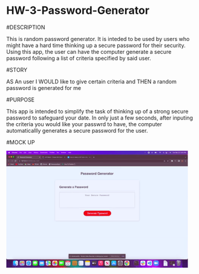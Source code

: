 # HW-3-Password-Generator

#DESCRIPTION

This is random password generator. It is inteded to be used by users who might have a hard time thinking up a secure password for their security. Using this app, the user can have the computer generate a secure password following a list of criteria specified by said user.

#STORY

AS An user
I WOULD like to give certain criteria and 
THEN a random password is generated for me

#PURPOSE

This app is intended to simplify the task of thinking up of a strong secure password to safeguard your date. In only just a few seconds, after inputing the criteria you would like your passwrd to have, the computer automaticallly generates a secure password for the user.

#MOCK UP

![Password Generator window with red button that reads GENERATE PASSWORD](/assets/images/giphy.gif)